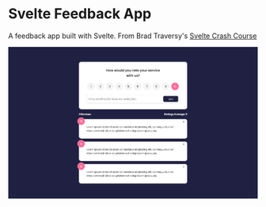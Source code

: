 # Svelte Feedback App

A feedback app built with Svelte. From Brad Traversy's [Svelte Crash Course](https://youtu.be/3TVy6GdtNuQ)

![Screenshot of Svelte feedback app](./screenshot.png)
